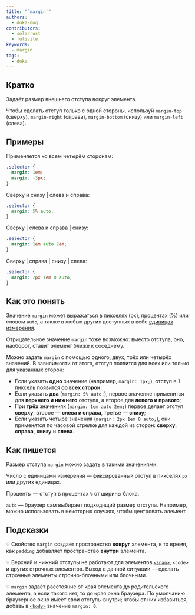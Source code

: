 ```yaml
---
title: "`margin`"
authors:
  - doka-dog
contributors:
  - solarrust
  - futivite
keywords:
  - margin
tags:
  - doka
---
```


## Кратко

Задаёт размер внешнего отступа вокруг элемента.

Чтобы сделать отступ только с одной стороны, используй `margin-top` (сверху), `margin-right` (справа), `margin-bottom` (снизу) или `margin-left` (слева).

## Примеры

Применяется ко всем четырём сторонам:

```css
.selector {
  margin: 1em;
  margin: -3px;
}
```

Сверху и снизу | слева и справа:
```css
.selector {
  margin: 5% auto;
}
```

Сверху | слева и справа | снизу:

```css
.selector {
  margin: 1em auto 2em;
}
```

Сверху | справа | снизу | слева:

```css
.selector {
  margin: 2px 1em 0 auto;
}
```

## Как это понять

Значение `margin` может выражаться в пикселях (px), процентах (%) или словом `auto`, а также в любых других доступных в вебе [единицах измерения](/css/numeric-types).

Отрицательное значение `margin` тоже возможно: вместо отступа, оно, наоборот, ставит элемент ближе к соседнему.

Можно задать `margin` с помощью одного, двух, трёх или четырёх значений. В зависимости от этого, отступ появится для всех или только для указанных сторон:

- Если указать **одно** значение (например, `margin: 1px;`), отступ в 1 пиксель появится **со всех сторон**;
- Если указать **два** (`margin: 5% auto;`), первое значение применится для **верхнего и нижнего** отступа, а второе для **левого и правого**;
- При **трёх** значениях (`margin: 1em auto 2em;`) первое делает отступ **сверху**, второе — **слева и справа**, третье — **снизу**;
- Если указать четыре значения (`margin: 2px 1em 0 auto;`), они применятся по часовой стрелке для каждой из сторон: **сверху**, **справа**, **снизу** и **слева**.

## Как пишется

Размер отступа `margin` можно задать в такими значениями:

Число с единицами измерения — фиксированный отступ в пикселях `px` или других единицах.

Проценты — отступ в процентах `%` от ширины блока.

`auto` — браузер сам выбирает подходящий размер отступа. Например, можно использовать в некоторых случаях, чтобы центровать элемент.

## Подсказки

💡 Свойство `margin` создаёт пространство **вокруг** элемента, в то время, как `padding` добавляет пространство **внутри** элемента.

💡 Верхний и нижний отступы не работают для элементов [`<span>`](/html/span), `<code>` и других строчных элементов. Выход в данной ситуации — сделать строчные элементы строчно-блочными или блочными.

💡 `margin` задаёт расстояние от края элемента до родительского элемента, а если такого нет, то до края окна браузера. По умолчанию браузерное окно имеет свои отступы внутри; чтобы от них избавиться, добавь в [`<body>`](/html/body) значение `margin: 0`.
